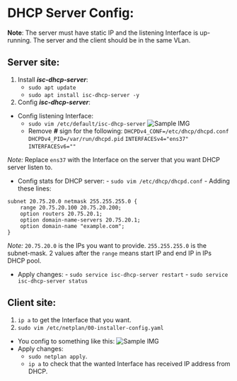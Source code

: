﻿ # DHCP Server Config:
 **Note**: 
 The server must have static IP and the listening Interface is up-running. 
 The server and the client should be in the same VLan.
## Server site:
1. Install ***isc-dhcp-server***:
	- `sudo apt update`
	- `sudo apt install isc-dhcp-server -y` 
2. Config ***isc-dhcp-server***:
- Config listening Interface:
	- `sudo vim /etc/default/isc-dhcp-server`	![Sample IMG](https://github.com/tomtpc/Intern-BizflyCloud/blob/main/Images/config-listening-interface-dhcpServer.png)
	- Remove ***#*** sign for the following:
				`DHCPDv4_CONF=/etc/dhcp/dhcpd.conf`
				`DHCPDv4_PID=/var/run/dhcpd.pid`
				`INTERFACESv4="ens37"`
				`INTERFACESv6=""`
	
*Note:* Replace `ens37` with the Interface on the server that you want DHCP server listen to. 
- Config stats for DHCP server:
			- `sudo vim /etc/dhcp/dhcpd.conf`
			- Adding these lines:
```
subnet 20.75.20.0 netmask 255.255.255.0 {
	range 20.75.20.100 20.75.20.200;
	option routers 20.75.20.1;
	option domain-name-servers 20.75.20.1;
	option domain-name "example.com";
}
```

*Note:* 
				`20.75.20.0` is the IPs you want to provide.
				`255.255.255.0` is the subnet-mask.
				2 values after the `range` means start IP and end IP in IPs DHCP
				pool.
- Apply changes:
				- `sudo service isc-dhcp-server restart`
				- `sudo service isc-dhcp-server status`
## Client site:
1. `ip a` to get the Interface that you want.
2. `sudo vim /etc/netplan/00-installer-config.yaml`
- You config to something like this:
![Sample IMG](https://github.com/tomtpc/Intern-BizflyCloud/blob/main/Images/static-ip-for-00-installer-config.png)
- Apply changes:
	- `sudo netplan apply`.
	- `ip a` to check that the wanted Interface has received IP address from DHCP.
